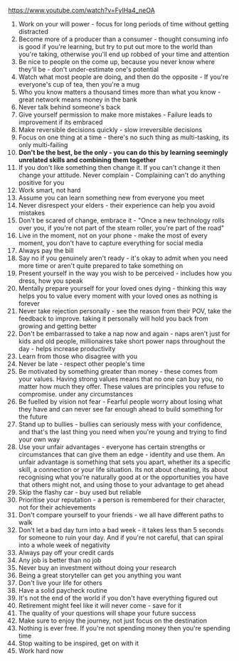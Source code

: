 https://www.youtube.com/watch?v=FylHa4_neOA

1. Work on your will power - focus for long periods of time without getting distracted
2. Become more of a producer than a consumer - thought consuming info is good if you're learning, but try to put out more to the world than you're taking, otherwise you'll end up robbed of your time and attention
3. Be nice to people on the come up, because you never know where they'll be - don't under-estimate one's potential
4. Watch what most people are doing, and then do the opposite - If you're everyone's cup of tea, then you're a mug
5. Who you know matters a thousand times more than what you know - great network means money in the bank
6. Never talk behind someone's back
7. Give yourself permission to make more mistakes - Failure leads to improvement if its embraced
8. Make reversible decisions quickly - slow irreversible decisions
9. Focus on one thing at a time - there's no such thing as multi-tasking, its only multi-failing
10. **Don't be the best, be the only - you can do this by learning seemingly unrelated skills and combining them together**
11. If you don't like something then change it. If you can't change it then change your attitude. Never complain - Complaining can't do anything positive for you
12. Work smart, not hard
13. Assume you can learn something new from everyone you meet
14. Never disrespect your elders - their experience can help you avoid mistakes
15. Don't be scared of change, embrace it - "Once a new technology rolls over you, if you're not part of the steam roller, you're part of the road"
16. Live in the moment, not on your phone - make the most of every moment, you don't have to capture everything for social media
17. Always pay the bill
18. Say no if you genuinely aren't ready - it's okay to admit when you need more time or aren't quite prepared to take something on
19. Present yourself in the way you wish to be perceived - includes how you dress, how you speak
20. Mentally prepare yourself for your loved ones dying - thinking this way helps you to value every moment with your loved ones as nothing is forever
21. Never take rejection personally - see the reason from their POV, take the feedback to improve. taking it personally will hold you back from growing and getting better
22. Don't be embarrassed to take a nap now and again - naps aren't just for kids and old people, millionaires take short power naps throughout the day - helps increase productivity
23. Learn from those who disagree with you
24. Never be late - respect other people's time
25. Be motivated by something greater than money - these comes from your values. Having strong values means that no one can buy you, no matter how much they offer. These values are principles you refuse to compromise. under any circumstances
26. Be fuelled by vision not fear - Fearful people worry about losing what they have and can never see far enough ahead to build something for the future
27. Stand up to bullies - bullies can seriously mess with your confidence, and that's the last thing you need when you're young and trying to find your own way
28. Use your unfair advantages - everyone has certain strengths or circumstances that can give them an edge - identity and use them. An unfair advantage is something that sets you apart, whether its a specific skill, a connection or your life situation. Its not about cheating, its about recognising what you're naturally good at or the opportunities you have that others might not, and using those to your advantage to get ahead
29. Skip the flashy car - buy used but reliable
30. Prioritise your reputation - a person is remembered for their character, not for their achievements
31. Don't compare yourself to your friends - we all have different paths to walk
32. Don't let a bad day turn into a bad week - it takes less than 5 seconds for someone to ruin your day. And if you're not careful, that can spiral into a whole week of negativity
33. Always pay off your credit cards
34. Any job is better than no job
35. Never buy an investment without doing your research
36. Being a great storyteller can get you anything you want
37. Don't live your life for others
38. Have a solid paycheck routine
39. It's not the end of the world if you don't have everything figured out
40. Retirement might feel like it will never come - save for it
41. The quality of your questions will shape your future success
42. Make sure to enjoy the journey, not just focus on the destination
43. Nothing is ever free. If you're not spending money then you're spending time
44. Stop waiting to be inspired, get on with it
45. Work hard now 